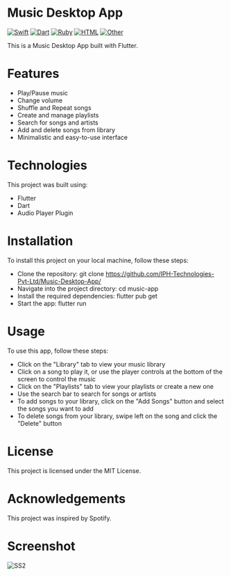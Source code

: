 # Music Desktop App
[![Swift](https://img.shields.io/badge/swift-%2320232a.svg?style=for-the-badge&logo=swift&logoColor=%23F05138)](https://swift.org/)
[![Dart](https://img.shields.io/badge/dart-%2320232a.svg?style=for-the-badge&logo=dart&logoColor=%230175C2)](https://dart.dev/)
[![Ruby](https://img.shields.io/badge/ruby-%2320232a.svg?style=for-the-badge&logo=ruby&logoColor=%23CC342D)](https://www.ruby-lang.org/)
[![HTML](https://img.shields.io/badge/html-%2320232a.svg?style=for-the-badge&logo=html5&logoColor=%23E34F26)](https://developer.mozilla.org/en-US/docs/Web/HTML)
[![Other](https://img.shields.io/badge/other-%2320232a.svg?style=for-the-badge)](https://www.example.com/)

This is a Music Desktop App built with Flutter.
# Features
- Play/Pause music
- Change volume
- Shuffle and Repeat songs
- Create and manage playlists
- Search for songs and artists
- Add and delete songs from library
- Minimalistic and easy-to-use interface
# Technologies
This project was built using:
- Flutter
-  Dart
- Audio Player Plugin
# Installation
To install this project on your local machine, follow these steps:
- Clone the repository:
git clone https://github.com/IPH-Technologies-Pvt-Ltd/Music-Desktop-App/
- Navigate into the project directory:
 cd music-app
- Install the required dependencies:
flutter pub get
- Start the app:
flutter run
# Usage
To use this app, follow these steps:
- Click on the "Library" tab to view your music library
- Click on a song to play it, or use the player controls at the bottom of the screen to control the music
- Click on the "Playlists" tab to view your playlists or create a new one
- Use the search bar to search for songs or artists
- To add songs to your library, click on the "Add Songs" button and select the songs you want to add
- To delete songs from your library, swipe left on the song and click the "Delete" button

# License
This project is licensed under the MIT License.

# Acknowledgements
This project was inspired by Spotify.

# Screenshot
![SS2](https://user-images.githubusercontent.com/124572978/218702596-eed06e97-166f-40b4-a10d-3d92baf85add.jpg)

